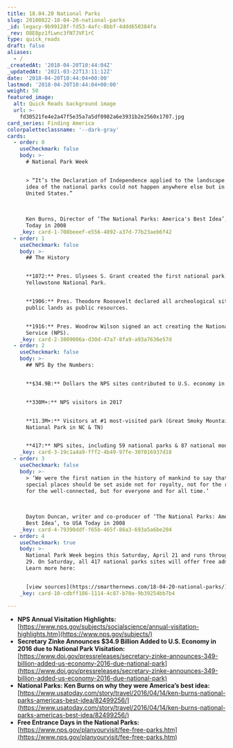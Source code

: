 ```yaml
---
title: 18.04.20 National Parks
slug: 20180822-18-04-20-national-parks
_id: legacy-9b99128f-fd53-4afc-8bbf-4ddd650384fa
_rev: O8E8pz1fLwnc3fN7JVF1rC
type: quick_reads
draft: false
aliases:
  - /
_createdAt: '2018-04-20T10:44:04Z'
_updatedAt: '2021-03-22T13:11:12Z'
date: '2018-04-20T10:44:04+00:00'
lastmod: '2018-04-20T10:44:04+00:00'
weight: 50
featured_image:
  alt: Quick Reads background image
  url: >-
    fd30521fe4e2a47f5e35a7a5df0982a6e3931b2e2560x1707.jpg
card_series: Finding America
colorpaletteclassname: '--dark-gray'
cards:
  - order: 0
    useCheckmark: false
    body: >-
      # National Park Week


      > “It’s the Declaration of Independence applied to the landscape …. The
      idea of the national parks could not happen anywhere else but in the
      United States.”  
        
        
        
      Ken Burns, Director of ‘The National Parks: America's Best Idea’, to USA
      Today in 2008
    _key: card-1-708beeef-e556-4892-a37d-77b23aeb6f42
  - order: 1
    useCheckmark: false
    body: >-
      ## The History


      **1872:** Pres. Ulysees S. Grant created the first national park:A
      Yellowstone National Park.


      **1906:** Pres. Theodore Roosevelt declared all archeological sites on
      public lands as public resources.


      **1916:** Pres. Woodrow Wilson signed an act creating the National Park
      Service (NPS).
    _key: card-2-3809006a-d30d-47a7-8fa9-a93a7636e57d
  - order: 2
    useCheckmark: false
    body: >-
      ## NPS By the Numbers:


      **$34.9B:** Dollars the NPS sites contributed to U.S. economy in 2016


      **330M+:** NPS visitors in 2017


      **11.3M+:** Visitors at #1 most-visited park (Great Smoky Mountains
      National Park in NC & TN)


      **417:** NPS sites, including 59 national parks & 87 national monuments
    _key: card-3-19c1a4a9-fff2-4b49-97fe-307016937d18
  - order: 3
    useCheckmark: false
    body: >-
      > ‘We were the first nation in the history of mankind to say that the most
      special places should be set aside not for royalty, not for the rich, not
      for the well-connected, but for everyone and for all time.’  
        
        
        
      Dayton Duncan, writer and co-producer of ‘The National Parks: America's
      Best Idea’, to USA Today in 2008
    _key: card-4-79390ddf-f65b-465f-86a3-693a5a6be204
  - order: 4
    useCheckmark: true
    body: >-
      National Park Week begins this Saturday, April 21 and runs through April
      29. On Saturday, all 417 national parks sites will offer free admission.
      Learn more here:


      [view sources](https://smarthernews.com/18-04-20-national-parks/)
    _key: card-10-cdbff186-1114-4c87-b70a-9b39254bb7b4

---
```

* **NPS Annual Visitation Highlights:**  
[https://www.nps.gov/subjects/socialscience/annual-visitation-highlights.htm](https://www.nps.gov/subjects/)
* **Secretary Zinke Announces $34.9 Billion Added to U.S. Economy in 2016 due to National Park Visitation:**  
[https://www.doi.gov/pressreleases/secretary-zinke-announces-349-billion-added-us-economy-2016-due-national-park](https://www.doi.gov/pressreleases/secretary-zinke-announces-349-billion-added-us-economy-2016-due-national-park)
* **National Parks: Ken Burns on why they were America’s best idea:** [https://www.usatoday.com/story/travel/2016/04/14/ken-burns-national-parks-americas-best-idea/82499256/](https://www.usatoday.com/story/travel/2016/04/14/ken-burns-national-parks-americas-best-idea/82499256/)
* **Free Entrance Days in the National Parks:**  
[https://www.nps.gov/planyourvisit/fee-free-parks.htm](https://www.nps.gov/planyourvisit/fee-free-parks.htm)